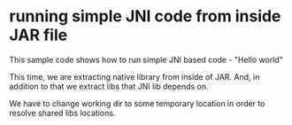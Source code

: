 # running simple JNI code from inside JAR file

This sample code shows how to run simple JNI based code - "Hello world"

This time, we are extracting native library from inside of JAR. And, in addition to that we extract libs that
JNI lib depends on.

We have to change working dir to some temporary location in order to resolve shared libs locations.
